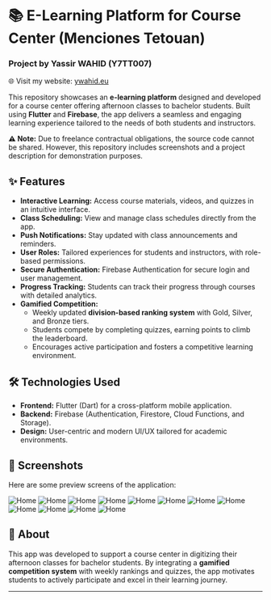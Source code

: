 # 📚 E-Learning Platform for Course Center  (Menciones Tetouan)

### Project by **Yassir WAHID (Y7TT007)**  
🌐 Visit my website: [ywahid.eu](https://ywahid.eu)  

This repository showcases an **e-learning platform** designed and developed for a course center offering afternoon classes to bachelor students. Built using **Flutter** and **Firebase**, the app delivers a seamless and engaging learning experience tailored to the needs of both students and instructors.  

**⚠️ Note:** Due to freelance contractual obligations, the source code cannot be shared. However, this repository includes screenshots and a project description for demonstration purposes.  

## ✨ Features  

- **Interactive Learning:** Access course materials, videos, and quizzes in an intuitive interface.  
- **Class Scheduling:** View and manage class schedules directly from the app.  
- **Push Notifications:** Stay updated with class announcements and reminders.  
- **User Roles:** Tailored experiences for students and instructors, with role-based permissions.  
- **Secure Authentication:** Firebase Authentication for secure login and user management.  
- **Progress Tracking:** Students can track their progress through courses with detailed analytics.  
- **Gamified Competition:**  
  - Weekly updated **division-based ranking system** with Gold, Silver, and Bronze tiers.  
  - Students compete by completing quizzes, earning points to climb the leaderboard.  
  - Encourages active participation and fosters a competitive learning environment.  

## 🛠️ Technologies Used  

- **Frontend:** Flutter (Dart) for a cross-platform mobile application.  
- **Backend:** Firebase (Authentication, Firestore, Cloud Functions, and Storage).  
- **Design:** User-centric and modern UI/UX tailored for academic environments.  

## 📸 Screenshots  

Here are some preview screens of the application:  

![Home](./Android%20Large%20-%2012.png)
![Home](./Android%20Large%20-%201.png)
![Home](./Android%20Large%20-%202.png)
![Home](./Android%20Large%20-%203.png)
![Home](./Android%20Large%20-%204.png)
![Home](./Android%20Large%20-%205.png)
![Home](./Android%20Large%20-%206.png)
![Home](./Android%20Large%20-%207.png)
![Home](./Android%20Large%20-%208.png)
![Home](./Android%20Large%20-%209.png)
![Home](./Android%20Large%20-%2010.png)
![Home](./Android%20Large%20-%2011.png)


## 📌 About  

This app was developed to support a course center in digitizing their afternoon classes for bachelor students. By integrating a **gamified competition system** with weekly rankings and quizzes, the app motivates students to actively participate and excel in their learning journey.  

---
